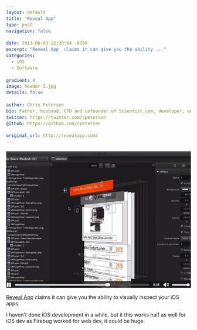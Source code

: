 ```yaml
---
layout: default
title: "Reveal App"
type: post
navigation: false

date: 2013-06-03 12:20:04 -0700
excerpt: "Reveal App  claims it can give you the ability ..."
categories:
  - iOS
  - Software

gradient: 4
image: header-3.jpg
details: false

author: Chris Petersen
bio: Father, husband, CTO and cofounder of Scientist.com, developer, entrepreneur and technologist.
twitter: https://twitter.com/cpetersen
github: https://github.com/cpetersen

original_url: http://revealapp.com/
---
```



  ![ca37136cd0e77a4ecd6d08a38a0bda41.png](/assets/import/ca37136cd0e77a4ecd6d08a38a0bda41.png) 

  [Reveal App](http://revealapp.com/)  claims it can give you the ability to visually inspect your iOS apps.

I haven't done iOS development in a while, but it this works half as well for iOS dev as Firebug worked for web dev, it could be huge.

